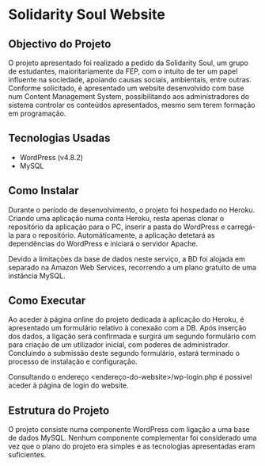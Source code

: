 # Solidarity Soul Website

## Objectivo do Projeto

O projeto apresentado foi realizado a pedido da Solidarity Soul, um grupo de estudantes, maioritariamente da FEP, com o intuito de ter um papel influente na sociedade, apoiando causas sociais, ambientais, entre outras. Conforme solicitado, é apresentado um website desenvolvido com base num Content Management System, possibilitando aos administradores do sistema controlar os conteúdos apresentados, mesmo sem terem formação em programação.

## Tecnologias Usadas

- WordPress (v4.8.2)
- MySQL

## Como Instalar

Durante o período de desenvolvimento, o projeto foi hospedado no Heroku. Criando uma aplicação numa conta Heroku, resta apenas clonar o repositório da aplicação para o PC, inserir a pasta do WordPress e carregá-la para o repositório. Automáticamente, a aplicação detetará as dependências do WordPress e iniciará o servidor Apache.

Devido a limitações da base de dados neste serviço, a BD foi alojada em separado na Amazon Web Services, recorrendo a um plano gratuito de uma instância MySQL.

## Como Executar

Ao aceder à página online do projeto dedicada à aplicação do Heroku, é apresentado um formulário relativo à conexaão com a DB. Após inserção dos dados, a ligação será confirmada e surgirá um segundo formulário com para criação de um utilizador inicial, com poderes de administrador. Concluindo a submissão deste segundo formulário, estará terminado o processo de instalação e configuração.

Consultando o endereço <endereço-do-website>/wp-login.php é possivel aceder à página de login do website.

## Estrutura do Projeto

O projeto consiste numa componente WordPress com ligação a uma base de dados MySQL. Nenhum componente complementar foi considerado uma vez que o plano do projeto era simples e as tecnologias apresentadas eram suficientes.
